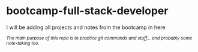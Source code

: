 # bootcamp-full-stack-developer
I will be adding all projects and notes from the bootcamp in here

<small>*The main purpose of this repo is to practice git commands and stuff... and probably some note-taking too.*</small>
